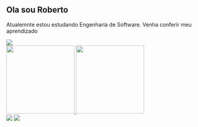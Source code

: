 ## Ola sou Roberto
Atualemnte estou estudando Engenharia de Software.
Venha conferir meu aprendizado
<div>
<a href="https://www.notion.so/d48b8e371f48418caf87f780f0df9915?v=8fa59ba7dadd40a693f2a3ccf3a61050" target="_blank"><img src="https://img.shields.io/badge/Estudo-000000?style=for-the-badge&logo=&logoColor=white" target="_blank"></a>   
</div>

<div>
<a href="https://github.com/roberto981smj">
<img height="180em" src="https://github-readme-stats.vercel.app/api/top-langs/?username=roberto981smj&layout=compact&langs_count=7&theme=dracula"/>
<img height="180em" src="https://github-readme-stats.vercel.app/api?username=roberto981smj&show_icons=true&theme=dracula&include_all_commits=true&count_private=true"/>
</div>
<div>
<a href="https://www.linkedin.com/in/roberto-smj/" target="_blank"><img src="https://img.shields.io/badge/-LinkedIn-%230077B5?style=for-the-badge&logo=linkedin&logoColor=white" target="_blank"></a>   
<a href = "mailto:roberto.smj981@icloud.com"><img src="https://img.shields.io/badge/Icloud-000000?style=for-the-badge&logo=icloud&logoColor=white" target="_blank"></a>
</div>
